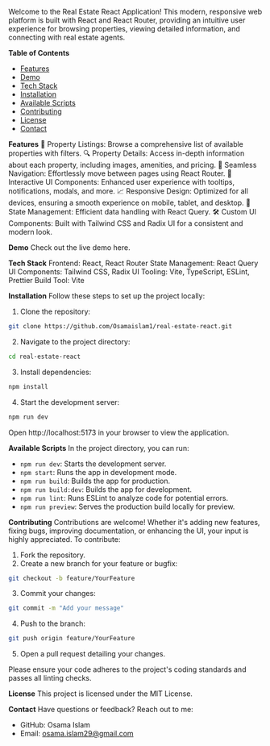 Welcome to the Real Estate React Application! This modern, responsive web platform is built with React and React Router, providing an intuitive user experience for browsing properties, viewing detailed information, and connecting with real estate agents.

**Table of Contents**
- [Features](#features)
- [Demo](#demo)
- [Tech Stack](#tech-stack)
- [Installation](#installation)
- [Available Scripts](#available-scripts)
- [Contributing](#contributing)
- [License](#license)
- [Contact](#contact)

**Features**
🏡 Property Listings: Browse a comprehensive list of available properties with filters.
🔍 Property Details: Access in-depth information about each property, including images, amenities, and pricing.
📍 Seamless Navigation: Effortlessly move between pages using React Router.
🎨 Interactive UI Components: Enhanced user experience with tooltips, notifications, modals, and more.
📈 Responsive Design: Optimized for all devices, ensuring a smooth experience on mobile, tablet, and desktop.
🔄 State Management: Efficient data handling with React Query.
🛠️ Custom UI Components: Built with Tailwind CSS and Radix UI for a consistent and modern look.

**Demo**
Check out the live demo here.

**Tech Stack**
Frontend: React, React Router
State Management: React Query
UI Components: Tailwind CSS, Radix UI
Tooling: Vite, TypeScript, ESLint, Prettier
Build Tool: Vite

**Installation**
Follow these steps to set up the project locally:

1. Clone the repository:
```bash
git clone https://github.com/Osamaislam1/real-estate-react.git
```
2. Navigate to the project directory:
```bash
cd real-estate-react
```
3. Install dependencies:
```bash
npm install
```
4. Start the development server:
```bash
npm run dev
```
Open http://localhost:5173 in your browser to view the application.

**Available Scripts**
In the project directory, you can run:

- `npm run dev`: Starts the development server.
- `npm start`: Runs the app in development mode.
- `npm run build`: Builds the app for production.
- `npm run build:dev`: Builds the app for development.
- `npm run lint`: Runs ESLint to analyze code for potential errors.
- `npm run preview`: Serves the production build locally for preview.

**Contributing**
Contributions are welcome! Whether it's adding new features, fixing bugs, improving documentation, or enhancing the UI, your input is highly appreciated. To contribute:

1. Fork the repository.
2. Create a new branch for your feature or bugfix:
```bash
git checkout -b feature/YourFeature
```
3. Commit your changes:
```bash
git commit -m "Add your message"
```
4. Push to the branch:
```bash
git push origin feature/YourFeature
```
5. Open a pull request detailing your changes.

Please ensure your code adheres to the project's coding standards and passes all linting checks.

**License**
This project is licensed under the MIT License.

**Contact**
Have questions or feedback? Reach out to me:

- GitHub: Osama Islam
- Email: osama.islam29@gmail.com